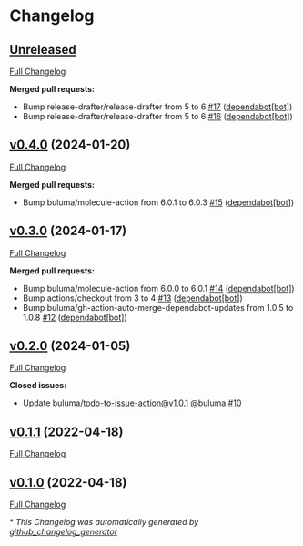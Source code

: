 # Changelog

## [Unreleased](https://github.com/buluma/ansible-role-obsproject/tree/HEAD)

[Full Changelog](https://github.com/buluma/ansible-role-obsproject/compare/v0.4.0...HEAD)

**Merged pull requests:**

- Bump release-drafter/release-drafter from 5 to 6 [\#17](https://github.com/buluma/ansible-role-obsproject/pull/17) ([dependabot[bot]](https://github.com/apps/dependabot))
- Bump release-drafter/release-drafter from 5 to 6 [\#16](https://github.com/buluma/ansible-role-obsproject/pull/16) ([dependabot[bot]](https://github.com/apps/dependabot))

## [v0.4.0](https://github.com/buluma/ansible-role-obsproject/tree/v0.4.0) (2024-01-20)

[Full Changelog](https://github.com/buluma/ansible-role-obsproject/compare/v0.3.0...v0.4.0)

**Merged pull requests:**

- Bump buluma/molecule-action from 6.0.1 to 6.0.3 [\#15](https://github.com/buluma/ansible-role-obsproject/pull/15) ([dependabot[bot]](https://github.com/apps/dependabot))

## [v0.3.0](https://github.com/buluma/ansible-role-obsproject/tree/v0.3.0) (2024-01-17)

[Full Changelog](https://github.com/buluma/ansible-role-obsproject/compare/v0.2.0...v0.3.0)

**Merged pull requests:**

- Bump buluma/molecule-action from 6.0.0 to 6.0.1 [\#14](https://github.com/buluma/ansible-role-obsproject/pull/14) ([dependabot[bot]](https://github.com/apps/dependabot))
- Bump actions/checkout from 3 to 4 [\#13](https://github.com/buluma/ansible-role-obsproject/pull/13) ([dependabot[bot]](https://github.com/apps/dependabot))
- Bump buluma/gh-action-auto-merge-dependabot-updates from 1.0.5 to 1.0.8 [\#12](https://github.com/buluma/ansible-role-obsproject/pull/12) ([dependabot[bot]](https://github.com/apps/dependabot))

## [v0.2.0](https://github.com/buluma/ansible-role-obsproject/tree/v0.2.0) (2024-01-05)

[Full Changelog](https://github.com/buluma/ansible-role-obsproject/compare/v0.1.1...v0.2.0)

**Closed issues:**

- Update buluma/todo-to-issue-action@v1.0.1 @buluma [\#10](https://github.com/buluma/ansible-role-obsproject/issues/10)

## [v0.1.1](https://github.com/buluma/ansible-role-obsproject/tree/v0.1.1) (2022-04-18)

[Full Changelog](https://github.com/buluma/ansible-role-obsproject/compare/v0.1.0...v0.1.1)

## [v0.1.0](https://github.com/buluma/ansible-role-obsproject/tree/v0.1.0) (2022-04-18)

[Full Changelog](https://github.com/buluma/ansible-role-obsproject/compare/6348a69af12d98412bcfd82cbc8ae21400a91bc7...v0.1.0)



\* *This Changelog was automatically generated by [github_changelog_generator](https://github.com/github-changelog-generator/github-changelog-generator)*
